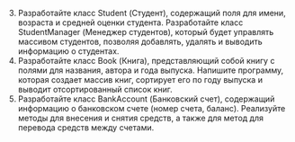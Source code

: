 3. Разработайте класс Student (Студент), содержащий поля для имени, возраста и
средней оценки студента. Разработайте класс StudentManager (Менеджер студентов),
который будет управлять массивом студентов, позволяя добавлять, удалять и выводить
информацию о студентах.
4. Разработайте класс Book (Книга), представляющий собой книгу с полями для
названия, автора и года выпуска. Напишите программу, которая создает массив книг,
сортирует его по году выпуска и выводит отсортированный список книг.
5. Разработайте класс BankAccount (Банковский счет), содержащий информацию
о банковском счете (номер счета, баланс). Реализуйте методы для внесения и снятия
средств, а также для метод для перевода средств между счетами.
